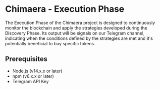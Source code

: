 # Chimaera - Execution Phase

The Execution Phase of the Chimaera project is designed to continuously monitor the blockchain and apply the strategies developed during the Discovery Phase. Its output will be signals on our Telegram channel, indicating when the conditions defined by the strategies are met and it's potentially beneficial to buy specific tokens.

## Prerequisites

- Node.js (v14.x.x or later)
- npm (v6.x.x or later)
- Telegram API Key
